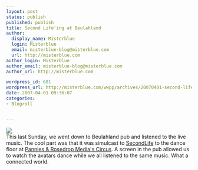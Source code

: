 ```yaml
---
layout: post
status: publish
published: publish
title: Second Life'ing at Beulahland
author:
  display_name: Misterblue
  login: Misterblue
  email: misterblue-blog@misterblue.com
  url: http://misterblue.com
author_login: Misterblue
author_email: misterblue-blog@misterblue.com
author_url: http://misterblue.com

wordpress_id: 681
wordpress_url: http://misterblue.com/wwpp/archives/20070401-second-lifeing-at-beulahland
date: 2007-04-01 09:36:07
categories:
- Blogroll


---
```

<div class="picLeft"><a href="/images/oldimages/4868.jpg"><img src="/images/oldimages/thumb/4868.jpg" class="oldImageThumb"/></a></div>This last Sunday, we went down to Beulahland pub and listened to the live music. The cool part was that it was simulcast to <a href="http://secondlife.com/">SecondLife</a> to the dance floor at <a href="http://slurl.com/secondlife/Podul/245/20/104"> Pannies &amp; Rosedrop Media's Circus</a>.
A screen in the pub allowed us to watch the avatars dance while we all listened to the same music.
What a connected world.
